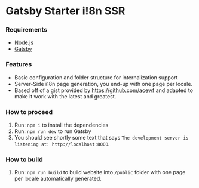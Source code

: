 # Gatsby Starter i!8n SSR

### Requirements

- [Node.js](http://nodejs.org)
- [Gatsby](https://www.gatsbyjs.org/docs/)

### Features

- Basic configuration and folder structure for internalization support
- Server-Side i18n page generation, you end-up with one page per locale.
- Based off of a gist provided by https://github.com/acewf and adapted to make it work with the latest and greatest.

### How to proceed

1.  Run: `npm i` to install the dependencies
1.  Run: `npm run dev` to run Gatsby
1.  You should see shortly some text that says `The development server is listening at: http://localhost:8000`.

### How to build

1.  Run: `npm run build` to build website into `/public` folder with one page per locale automatically generated.
